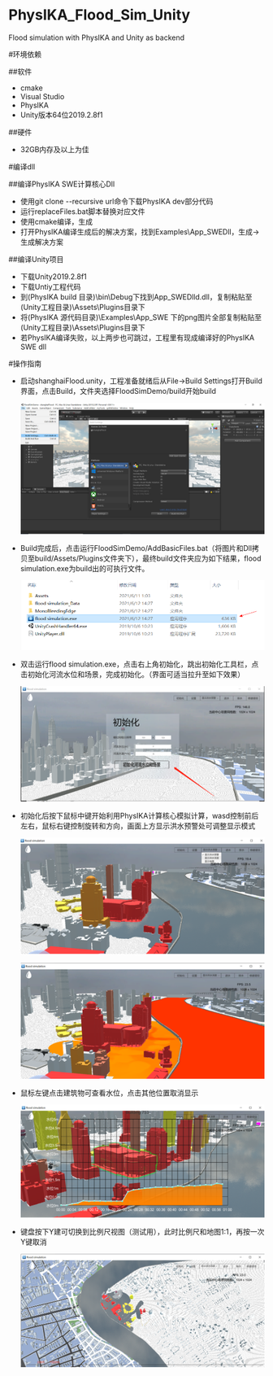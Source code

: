 # PhysIKA_Flood_Sim_Unity
Flood simulation with PhysIKA and Unity as backend

#环境依赖

##软件

* cmake
* Visual Studio
* PhysIKA
* Unity版本64位2019.2.8f1

##硬件

* 32GB内存及以上为佳

#编译dll

##编译PhysIKA SWE计算核心Dll

* 使用git clone --recursive url命令下载PhysIKA dev部分代码
* 运行replaceFiles.bat脚本替换对应文件
* 使用cmake编译，生成
* 打开PhysIKA编译生成后的解决方案，找到Examples\App_SWEDll，生成->生成解决方案

##编译Unity项目

* 下载Unity2019.2.8f1
* 下载Untiy工程代码
* 到(PhysIKA build 目录)\bin\Debug下找到App_SWEDlld.dll，复制粘贴至(Unity工程目录)\Assets\Plugins目录下
* 将(PhysIKA 源代码目录)\Examples\App_SWE 下的png图片全部复制粘贴至(Unity工程目录)\Assets\Plugins目录下
* 若PhysIKA编译失败，以上两步也可跳过，工程里有现成编译好的PhysIKA SWE dll

#操作指南

* 启动shanghaiFlood.unity，工程准备就绪后从File->Build Settings打开Build界面，点击Build，文件夹选择FloodSimDemo/build开始build

  ![avatar](./OperationPic/build.png)

* Build完成后，点击运行FloodSimDemo/AddBasicFiles.bat（将图片和Dll拷贝至build/Assets/Plugins文件夹下），最终build文件夹应为如下结果，flood simulation.exe为build出的可执行文件。

  ![avatar](./OperationPic/buildRes.png)

* 双击运行flood simulation.exe，点击右上角初始化，跳出初始化工具栏，点击初始化河流水位和场景，完成初始化。（界面可适当拉升至如下效果）

  ![avatar](./OperationPic/init.png)

* 初始化后按下鼠标中键开始利用PhysIKA计算核心模拟计算，wasd控制前后左右，鼠标右键控制旋转和方向，画面上方显示洪水预警处可调整显示模式

  ![avatar](./OperationPic/warningMode.png)

  ![avatar](./OperationPic/depthMode.png)

* 鼠标左键点击建筑物可查看水位，点击其他位置取消显示

  ![avatar](./OperationPic/showDepth.png)

* 键盘按下Y建可切换到比例尺视图（测试用），此时比例尺和地图1:1，再按一次Y键取消

  ![avatar](./OperationPic/forTest.png)

  





